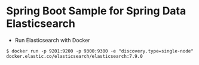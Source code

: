 # Spring Boot Sample for Spring Data Elasticsearch

* Run Elasticsearch with Docker

```
$ docker run -p 9201:9200 -p 9300:9300 -e "discovery.type=single-node" docker.elastic.co/elasticsearch/elasticsearch:7.9.0
```
